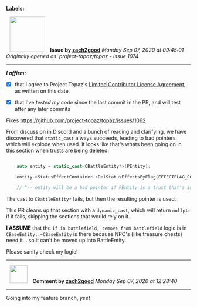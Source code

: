 **Labels:**



<a href="https://github.com/zach2good"><img src="https://avatars3.githubusercontent.com/u/1389729?v=4" width="96" height="96" hspace="10"></img></a> **Issue by [zach2good](https://github.com/zach2good)**
_Monday Sep 07, 2020 at 09:45:01_
_Originally opened as: project-topaz/topaz - Issue 1074_

----

<!-- place 'x' mark between square [] brackets to affirm: -->
**_I affirm:_**
- [x] that I agree to Project Topaz's [Limited Contributor License Agreement](http://project-topaz.com/blob/release/CONTRIBUTOR_AGREEMENT.md), as written on this date
- [x] that I've _tested my code_ since the last commit in the PR, and will test after any later commits

Fixes https://github.com/project-topaz/topaz/issues/1062

From discussion in Discord and a bunch of reading and clarifying, we have discovered that `static_cast` always succeeds, leading to bad pointers which will explode when used. It looks like that's whats been going on in this section when trusts are being deleted:

```cpp
    auto entity = static_cast<CBattleEntity*>(PEntity);
    entity->StatusEffectContainer->DelStatusEffectsByFlag(EFFECTFLAG_CONFRONTATION, true);
    // ^-- entity will be a bad pointer if PEntity is a trust that's in the middle of being deleted....
```

The cast to `CBattleEntity*` fails, but then the resulting pointer is used.

This PR cleans up that section with a `dynamic_cast`, which will return `nullptr` if it fails, skipping the sections that would rely on it.

**I ASSUME** that the `if in battlefield, remove from battlefield` logic is in `CBaseEntity::~CBaseEntity` is there because NPC's (like treasure chests) need it... so it can't be moved up into BattleEntity.

Please sanity check my logic!


----
<a href="https://github.com/zach2good"><img src="https://avatars3.githubusercontent.com/u/1389729?v=4" width="48" height="48" hspace="10"></img></a> **Comment by [zach2good](https://github.com/zach2good)**
_Monday Sep 07, 2020 at 12:28:40_

----

Going into my feature branch, _yeet_
